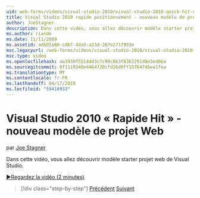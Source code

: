 ```yaml
---
uid: web-forms/videos/visual-studio-2010/visual-studio-2010-quick-hit-new-web-project-template
title: Visual Studio 2010 rapide positionnement - nouveau modèle de projet Web | Microsoft Docs
author: JoeStagner
description: Dans cette vidéo, vous allez découvrir modèle starter projet web de Visual Studio.
ms.author: riande
ms.date: 11/11/2009
ms.assetid: adb92a60-cdb7-4da5-a23d-267e2717953e
msc.legacyurl: /web-forms/videos/visual-studio-2010/visual-studio-2010-quick-hit-new-web-project-template
msc.type: video
ms.openlocfilehash: aa3939f5514dd3c7c99c9b3f8362291d8e3ed06a
ms.sourcegitcommit: 0f1119340e4464720cfd16d0ff15764746ea1fea
ms.translationtype: MT
ms.contentlocale: fr-FR
ms.lasthandoff: 04/17/2019
ms.locfileid: "59416933"
---
```

# <a name="visual-studio-2010-quick-hit---new-web-project-template"></a>Visual Studio 2010 « Rapide Hit » - nouveau modèle de projet Web

par [Joe Stagner](https://github.com/JoeStagner)

Dans cette vidéo, vous allez découvrir modèle starter projet web de Visual Studio.

[&#9654;Regardez la vidéo (2 minutes)](https://channel9.msdn.com/Blogs/ASP-NET-Site-Videos/visual-studio-2010-quick-hit-new-web-project-template)

> [!div class="step-by-step"]
> [Précédent](visual-studio-2010-quick-hit-multi-monitor-support.md)
> [Suivant](visual-studio-2010-quick-hit-new-multi-targeting.md)
